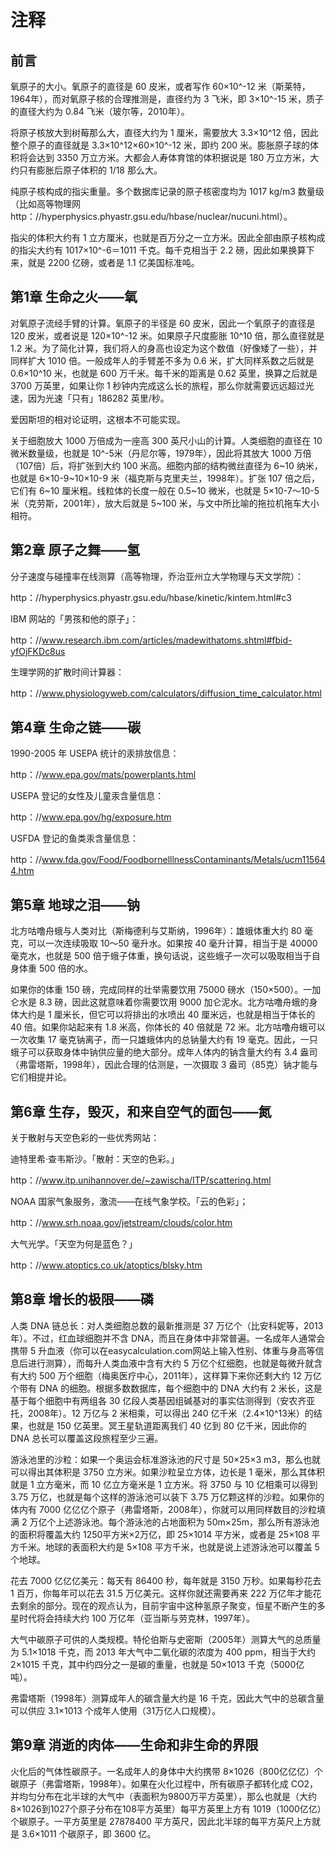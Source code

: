 # 注释

## 前言

氧原子的大小。氧原子的直径是 60 皮米，或者写作 60×10^-12 米（斯莱特，1964年），而对氧原子核的合理推测是，直径约为 3 飞米，即 3×10^-15 米，质子的直径大约为 0.84 飞米（玻尔等，2010年）。

将原子核放大到树莓那么大，直径大约为 1 厘米，需要放大 3.3×10^12 倍，因此整个原子的直径就是 3.3×10^12×60×10^-12 米，即约 200 米。膨胀原子球的体积将会达到 3350 万立方米。大都会人寿体育馆的体积据说是 180 万立方米，大约只有膨胀后原子体积的 1/18 那么大。

纯原子核构成的指尖重量。多个数据库记录的原子核密度均为 1017 kg/m3 数量级（比如高等物理网 http：//hyperphysics.phyastr.gsu.edu/hbase/nuclear/nucuni.html）。

指尖的体积大约有 1 立方厘米，也就是百万分之一立方米。因此全部由原子核构成的指尖大约有 1017×10^-6＝1011 千克。每千克相当于 2.2 磅，因此如果换算下来，就是 2200 亿磅，或者是 1.1 亿美国标准吨。

## 第1章 生命之火——氧

对氧原子流经手臂的计算。氧原子的半径是 60 皮米，因此一个氧原子的直径是 120 皮米，或者说是 120×10^-12 米。如果原子尺度膨胀 10^10 倍，那么直径就是 1.2 米。为了简化计算，我们将人的身高也设定为这个数值（好像矮了一些），并同样扩大 1010 倍。一般成年人的手臂差不多为 0.6 米，扩大同样系数之后就是 0.6×10^10 米，也就是 600 万千米。每千米的距离是 0.62 英里，换算之后就是 3700 万英里，如果让你 1 秒钟内完成这么长的旅程，那么你就需要远远超过光速，因为光速「只有」186282 英里/秒。

爱因斯坦的相对论证明，这根本不可能实现。

关于细胞放大 1000 万倍成为一座高 300 英尺小山的计算。人类细胞的直径在 10 微米数量级，也就是 10^-5米（丹尼尔等，1979年），因此将其放大 1000 万倍（107倍）后，将扩张到大约 100 米高。细胞内部的结构微丝直径为 6~10 纳米，也就是 6×10-9~10×10-9 米（福克斯与克里夫兰，1998年）。扩张 107 倍之后，它们有 6~10 厘米粗。线粒体的长度一般在 0.5~10 微米，也就是 5×10-7～10-5米（克劳斯，2001年），放大后就是 5~100 米，与文中所比喻的拖拉机拖车大小相符。

## 第2章 原子之舞——氢

分子速度与碰撞率在线测算（高等物理，乔治亚州立大学物理与天文学院）：

http：//hyperphysics.phyastr.gsu.edu/hbase/kinetic/kintem.html#c3

IBM 网站的「男孩和他的原子」：

http：//www.research.ibm.com/articles/madewithatoms.shtml#fbid-yfOjFKDc8us

生理学网的扩散时间计算器：

http：//www.physiologyweb.com/calculators/diffusion_time_calculator.html

## 第4章 生命之链——碳

1990-2005 年 USEPA 统计的汞排放信息：

http：//www.epa.gov/mats/powerplants.html

USEPA 登记的女性及儿童汞含量信息：

http：//www.epa.gov/hg/exposure.htm

USFDA 登记的鱼类汞含量信息：

http：//www.fda.gov/Food/FoodbornelllnessContaminants/Metals/ucm115644.htm

## 第5章 地球之泪——钠

北方咕噜舟蛾与人类对比（斯梅德利与艾斯纳，1996年）：雄蛾体重大约 80 毫克，可以一次连续吸取 10～50 毫升水。如果按 40 毫升计算，相当于是 40000 毫克水，也就是 500 倍于蛾子体重，换句话说，这些蛾子一次可以吸取相当于自身体重 500 倍的水。

如果你的体重 150 磅，完成同样的壮举需要饮用 75000 磅水（150×500）。一加仑水是 8.3 磅，因此这就意味着你需要饮用 9000 加仑泥水。北方咕噜舟蛾的身体大约是 1 厘米长，但它可以将排出的水喷出 40 厘米远，也就是相当于体长的 40 倍。如果你站起来有 1.8 米高，你体长的 40 倍就是 72 米。北方咕噜舟蛾可以一次收集 17 毫克钠离子，而一只雄蛾体内的总钠量大约有 19 毫克。因此，一只蛾子可以获取身体中钠供应量的绝大部分。成年人体内的钠含量大约有 3.4 盎司（弗雷塔斯，1998年），因此合理的估测是，一次摄取 3 盎司（85克）钠才能与它们相提并论。

## 第6章 生存，毁灭，和来自空气的面包——氮

关于散射与天空色彩的一些优秀网站：

迪特里希·查韦斯沙。「散射：天空的色彩。」

http：//www.itp.unihannover.de/~zawischa/ITP/scattering.html

NOAA 国家气象服务，激流——在线气象学校。「云的色彩」；

http：//www.srh.noaa.gov/jetstream/clouds/color.htm

大气光学。「天空为何是蓝色？」

http：//www.atoptics.co.uk/atoptics/blsky.htm

## 第8章 增长的极限——磷

人类 DNA 链总长：对人类细胞总数的最新推测是 37 万亿个（比安科妮等，2013年）。不过，红血球细胞并不含 DNA，而且在身体中非常普遍。一名成年人通常会携带 5 升血液（你可以在easycalculation.com网站上输入性别、体重与身高等信息后进行测算），而每升人类血液中含有大约 5 万亿个红细胞，也就是每微升就含有大约 500 万个细胞（梅奥医疗中心，2011年），这样算下来你还剩大约 12 万亿个带有 DNA 的细胞。根据多数数据库，每个细胞中的 DNA 大约有 2 米长，这是基于每个细胞中有两组各 30 亿段人类基因组碱基对的事实估测得到（安农齐亚托，2008年）。12 万亿与 2 米相乘，可以得出 240 亿千米（2.4×10^13米）的结果，也就是 150 亿英里。冥王星轨道距离我们 40 亿到 80 亿千米，因此你的 DNA 总长可以覆盖这段旅程至少三遍。

游泳池里的沙粒：如果一个奥运会标准游泳池的尺寸是 50×25×3 m3，那么也就可以得出其体积是 3750 立方米。如果沙粒呈立方体，边长是 1 毫米，那么其体积就是 1 立方毫米，而 10 亿立方毫米是 1 立方米。将 3750 与 10 亿相乘可以得到 3.75 万亿，也就是每个这样的游泳池可以装下 3.75 万亿颗这样的沙粒。如果你的体内有 7000 亿亿亿个原子（弗雷塔斯，2008年），你就可以用同样数目的沙粒填满 2 万亿个上述游泳池。每个游泳池的占地面积为 50m×25m，那么所有游泳池的面积将覆盖大约 1250平方米×2万亿，即 25×1014 平方米，或者是 25×108 平方千米。地球的表面积大约是 5×108 平方千米，也就是说上述游泳池可以覆盖 5 个地球。

花去 7000 亿亿亿美元：每天有 86400 秒，每年就是 3150 万秒。如果每秒花去 1 百万，你每年可以花去 31.5 万亿美元。这样你就还需要再来 222 万亿年才能花去剩余的部分。现在的观点认为，目前宇宙中这种氢原子聚变，恒星不断产生的多星时代将会持续大约 100 万亿年（亚当斯与劳克林，1997年）。

大气中碳原子可供的人类规模。特伦伯斯与史密斯（2005年）测算大气的总质量为 5.1×1018 千克，而 2013 年大气中二氧化碳的浓度为 400 ppm，相当于大约 2×1015 千克，其中约四分之一是碳的重量，也就是 50×1013 千克（5000亿吨）。

弗雷塔斯（1998年）测算成年人的碳含量大约是 16 千克，因此大气中的总碳含量可以供应 3.1×1013 个成年人使用（31万亿人口规模）。

## 第9章 消逝的肉体——生命和非生命的界限

火化后的气体性碳原子。一名成年人的身体中大约携带 8×1026（800亿亿亿）个碳原子（弗雷塔斯，1998年）。如果在火化过程中，所有碳原子都转化成 CO2，并均匀分布在北半球的大气中（表面积为9800万平方英里），那么也就是（大约8×1026到1027个原子分布在108平方英里）每平方英里上方有 1019（1000亿亿）个碳原子。一平方英里是 27878400 平方英尺，因此北半球的每平方英尺上方就是 3.6×1011 个碳原子，即 3600 亿。

